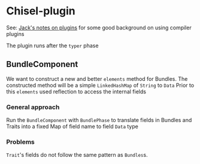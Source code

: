 # Chisel-plugin

See: [Jack's notes on plugins](https://users.scala-lang.org/t/overriding-class-method-in-compiler-plugin/7135) for
some good background on using compiler plugins

The plugin runs after the `typer` phase

## BundleComponent
We want to construct a new and better `elements` method for Bundles.
The constructed method will be a simple `LinkedHashMap` of `String` to `Data`
Prior to this `elements` used reflection to access the internal fields

### General approach
Run the `BundleComponent` with `BundlePhase` to translate fields in Bundles and Traits
into a fixed Map of field name to field `Data` type

### Problems
`Trait`'s fields do not follow the same pattern as `Bundles`s.

